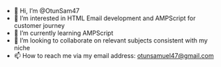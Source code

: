 - 👋 Hi, I’m @OtunSam47
- 👀 I’m interested in HTML Email development and AMPScript for customer journey
- 🌱 I’m currently learning AMPScript
- 💞️ I’m looking to collaborate on relevant subjects consistent with my niche
- 📫 How to reach me via my email address: otunsamuel47@gmail.com

<!---
OtunSam47/OtunSam47 is a ✨ special ✨ repository because its `README.md` (this file) appears on your GitHub profile.
You can click the Preview link to take a look at your changes.
--->
